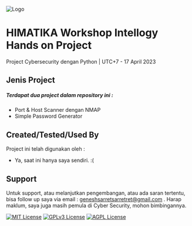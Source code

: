 ![Logo](https://dev-to-uploads.s3.amazonaws.com/uploads/articles/th5xamgrr6se0x5ro4g6.png)


# HIMATIKA Workshop Intellogy Hands on Project



Project Cybersecurity dengan Python | UTC+7 - 17 April 2023


## Jenis Project
##### Terdapat dua project dalam repository ini :

- Port & Host Scanner dengan NMAP
- Simple Password Generator


## Created/Tested/Used By

Project ini telah digunakan oleh :

- Ya, saat ini hanya saya sendiri. :(


## Support

Untuk support, atau melanjutkan pengembangan, atau ada saran tertentu, bisa follow up saya via email : geneshsarretsarretret@gmail.com . Harap maklum, saya juga masih pemula di Cyber Security, mohon bimbingannya.

[![MIT License](https://img.shields.io/badge/License-MIT-green.svg)](https://choosealicense.com/licenses/mit/)
[![GPLv3 License](https://img.shields.io/badge/License-GPL%20v3-yellow.svg)](https://opensource.org/licenses/)
[![AGPL License](https://img.shields.io/badge/license-AGPL-blue.svg)](http://www.gnu.org/licenses/agpl-3.0)

